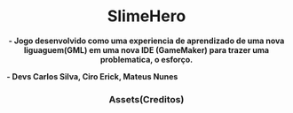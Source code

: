 <h1 align="center"><strong>
    SlimeHero
  </h1>
 <p align="Center">
  - Jogo desenvolvido como uma experiencia de aprendizado de uma nova liguaguem(GML) em uma nova IDE (GameMaker) para trazer uma problematica, o esforço.
  </p>
  <p>
   - Devs
   Carlos Silva, Ciro Erick, Mateus Nunes
    </p>


<h3 align="Center"><strong>
    Assets(Creditos)
  </h3>
<p>
  <a href="https://pixelmochii.itch.io/mochii-plains" alt="Mochii's Plains Tileset by Mochii" >
  <a href="https://chierit.itch.io/boss-demon-slime" alt="Boss: Demon Slime by chierit" >
  </p>
